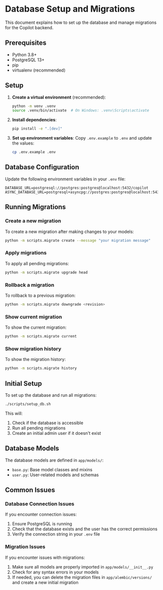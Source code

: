 # Database Setup and Migrations

This document explains how to set up the database and manage migrations for the Copilot backend.

## Prerequisites

- Python 3.8+
- PostgreSQL 13+
- pip
- virtualenv (recommended)

## Setup

1. **Create a virtual environment** (recommended):
   ```bash
   python -m venv .venv
   source .venv/bin/activate  # On Windows: .venv\Scripts\activate
   ```

2. **Install dependencies**:
   ```bash
   pip install -e ".[dev]"
   ```

3. **Set up environment variables**:
   Copy `.env.example` to `.env` and update the values:
   ```bash
   cp .env.example .env
   ```

## Database Configuration

Update the following environment variables in your `.env` file:

```
DATABASE_URL=postgresql://postgres:postgres@localhost:5432/copilot
ASYNC_DATABASE_URL=postgresql+asyncpg://postgres:postgres@localhost:5432/copilot
```

## Running Migrations

### Create a new migration

To create a new migration after making changes to your models:

```bash
python -m scripts.migrate create --message "your migration message"
```

### Apply migrations

To apply all pending migrations:

```bash
python -m scripts.migrate upgrade head
```

### Rollback a migration

To rollback to a previous migration:

```bash
python -m scripts.migrate downgrade <revision>
```

### Show current migration

To show the current migration:

```bash
python -m scripts.migrate current
```

### Show migration history

To show the migration history:

```bash
python -m scripts.migrate history
```

## Initial Setup

To set up the database and run all migrations:

```bash
./scripts/setup_db.sh
```

This will:
1. Check if the database is accessible
2. Run all pending migrations
3. Create an initial admin user if it doesn't exist

## Database Models

The database models are defined in `app/models/`:

- `base.py`: Base model classes and mixins
- `user.py`: User-related models and schemas

## Common Issues

### Database Connection Issues

If you encounter connection issues:

1. Ensure PostgreSQL is running
2. Check that the database exists and the user has the correct permissions
3. Verify the connection string in your `.env` file

### Migration Issues

If you encounter issues with migrations:

1. Make sure all models are properly imported in `app/models/__init__.py`
2. Check for any syntax errors in your models
3. If needed, you can delete the migration files in `app/alembic/versions/` and create a new initial migration

